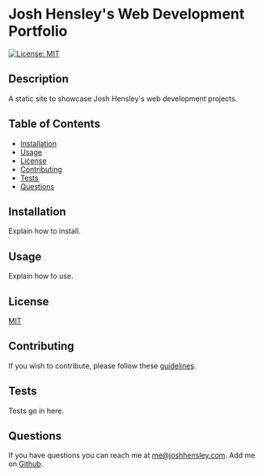 # Josh Hensley's Web Development Portfolio

[![License: MIT](https://img.shields.io/badge/License-MIT-yellow.svg)](https://opensource.org/licenses/MIT)

## Description

A static site to showcase Josh Hensley's web development projects.

## Table of Contents


* [Installation](#Installation)
* [Usage](#Usage)
* [License](#License)
* [Contributing](#Contributing)
* [Tests](#Tests)
* [Questions](#Questions)
 

## <a name="Installation"></a>Installation

Explain how to install.

## <a name="Usage"></a>Usage

Explain how to use.

## <a name="license"></a>License

  [MIT](https://opensource.org/licenses/MIT)

## <a name="contributing"></a>Contributing

If you wish to contribute, please follow these [guidelines](https://www.contributor-covenant.org/version/2/1/code_of_conduct/).

## <a name="tests"></a>Tests

Tests go in here.

## <a name="questions"></a>Questions

If you have questions you can reach me at me@joshhensley.com. Add me on [Github](github.com/josh-hensley).
